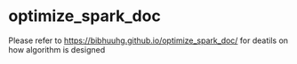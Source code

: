 # optimize_spark_doc

Please refer to https://bibhuuhg.github.io/optimize_spark_doc/ for deatils on how algorithm is designed 
